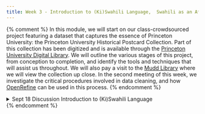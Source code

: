 ```yaml
---
title: Week 3 - Introduction to (Ki)Swahili Language,  Swahili as an African Language vs a dialect of Arabic 
---
```


{% comment %}
In this module, we will start on our class-crowdsourced project featuring a dataset that captures the essence of Princeton University: the Princeton University Historical Postcard Collection. Part of this collection has been digitized and is available through the [Princeton University Digital Library](https://dpul.princeton.edu/collections/7d278t50j). We will outline the various stages of this project, from conception to completion, and identify the tools and techniques that will assist us throughout. We will also pay a visit to the [Mudd Library](https://library.princeton.edu/special-collections) where we will view the collection up close. In the second meeting of this week, we investigate the critical procedures involved in data cleaning, and how [OpenRefine](https://openrefine.org/) can be used in this process.
{% endcomment %}

<details>
  <summary class="session-summary">
    <span class="date-label">Sept 18</span>
    <span class="label label-blue">Discussion</span>
    <!-- span class="session-title"><del>Exploring Princeton's Postcards</del></span -->
    <span class="session-title">Introduction to (Ki)Swahili Language</span>
    <!-- span class="session-title">CANCELED DUE TO SNOW STORM ☃️</span -->
  </summary>
  <div markdown="1">

- [Slides](https://app.perusall.com/courses/teaching-computers-to-understand-african-languages-2025/week-2_3-languages-of-africa)


- Barasa & Mous – Oral and written Interface in SMS
- [Njihia s. Kamau., A Digital Africa Kiswahili Holds the Key](https://app.perusall.com/courses/teaching-computers-to-understand-african-languages-2025/a-digital-divide-kiswahili-holds-the-key)
- [A Brief Introduction to the Bantu Languages](https://app.perusall.com/courses/teaching-computers-to-understand-african-languages-2025/a-brief-introduction-to-the-bantu-languages-utalk-blog)
- [Leonard Muaka., The complexities of noun class system in the acquisition and learning of Swahili language](https://app.perusall.com/courses/teaching-computers-to-understand-african-languages-2025/the_complexities_of_noun_class_syst-6)., Howard University
 
Video
The Swahili Language – [A native language that absorbed a lot of foreign vocab](https://www.youtube.com/watch?v=Q_9QfBSbw8g)

</div>



{% comment %}
  - [Explore the Princeton University Historical Postcard Collection](https://dpul.princeton.edu/historical-postcards) and select a postcard that you find interesting. Critically analyze it using **one** of the following guiding questions:

    1. If available, find the same postcard on a different online platform. Note differences in color, detail, or cropping. What do these variations suggest about digitizing analog materials?
    2. Assess the quality of the digital images. Are there details potentially lost or misrepresented in the digital version?
    3. Look at the metadata provided alongside the digital surrogate. How does this information affect your understanding of the postcard?
    4. Reflect on your experience navigating the digital collection. How does the digital interface impact your exploration and understanding?
    5. Hypothesize about how viewing the postcards digitally might differ from viewing them in person.
    6. What do you think the digitization process for this collection was like? What challenges might have been encountered? What choices were made?
  - **Post your reflection in the** <a href="https://introtodh--spring2024.slack.com/archives/C06FHFQKPKR" style="color: #ee6374;">**#postcards** </a>**channel on Slack** <a style="color: #ee6374;">**before 9:00AM on the day of our class.**</a>
- Pre-Class Reflection:
  - [Listen to this podcast episode](https://pricelab.sas.upenn.edu/podcast/1/dream-lab-podcast-digital-surrogates), in which Dot Porter (Curator of Digital Research Services at UPenn's Schoenberg Institute for Manuscript Studies) is being interviewed by Stewart Varner (Managing Director of the Price Lab at UPenn).
    <iframe style="border-radius:12px" src="https://open.spotify.com/embed/episode/6CJZhZd57IxN0Y4geIBYeQ?utm_source=generator" width="100%" height="152" frameBorder="0" allowfullscreen="" allow="autoplay; clipboard-write; encrypted-media; fullscreen; picture-in-picture" loading="lazy"></iframe>
  - [Manžuch, Zinaida. “Ethical Issues in Digitization of Cultural Heritage.”](https://app.perusall.com/courses/introdh24/manz-uch_2017_ethical-issues-in-digitization-of-cultural-heritage) _Journal of Contemporary Archival Studies_, vol. 4, no. 2, 2017, pp. 1–17.
  - [Kropf, Evyn. “Will That Surrogate Do? Reflections on Material Manuscript Literacy in the Digital Environment from Islamic Manuscripts at the University of Michigan Library.”](https://app.perusall.com/courses/introdh24/kropf_2016_will-that-surrogate-do) _Manuscript Studies: A Journal of the Schoenberg Institute for Manuscript Studies_, 2016, pp. 52–70.
  - **Post your reflection in the** <a href="https://introtodh--spring2024.slack.com/archives/C06F1KS1ULT" style="color: #ee6374;">**#reflections** </a>**channel on Slack** <a style="color: #ee6374;">**before 9:00AM on the day of our class.**</a>


</div>
</details>
{% endcomment %}
